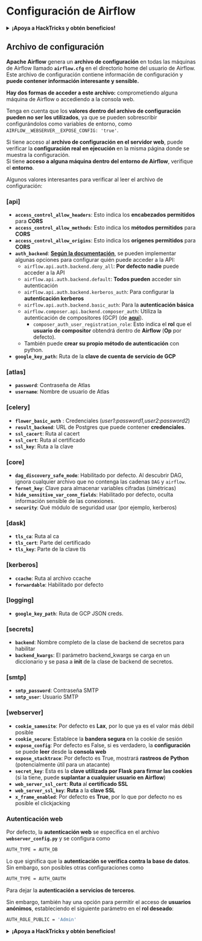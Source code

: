 # Configuración de Airflow

<details>

<summary><strong>¡Apoya a HackTricks y obtén beneficios!</strong></summary>

* Si quieres ver a tu **empresa anunciada en HackTricks** o si quieres acceder a la **última versión de PEASS o descargar HackTricks en PDF** ¡Consulta los [**PLANES DE SUSCRIPCIÓN**](https://github.com/sponsors/carlospolop)!
* Obtén el [**oficial PEASS & HackTricks swag**](https://peass.creator-spring.com)
* Descubre [**The PEASS Family**](https://opensea.io/collection/the-peass-family), nuestra colección de exclusivos [**NFTs**](https://opensea.io/collection/the-peass-family)
* **Únete al** 💬 [**grupo de Discord**](https://discord.gg/hRep4RUj7f) o al [**grupo de telegram**](https://t.me/peass) o **sígueme** en **Twitter** 🐦 [**@carlospolopm**](https://twitter.com/carlospolopm).
* **Comparte tus trucos de hacking enviando PR a los repositorios de GitHub de** [**HackTricks**](https://github.com/carlospolop/hacktricks) y [**HackTricks Cloud**](https://github.com/carlospolop/hacktricks-cloud).

</details>

## Archivo de configuración

**Apache Airflow** genera un **archivo de configuración** en todas las máquinas de Airflow llamado **`airflow.cfg`** en el directorio home del usuario de Airflow. Este archivo de configuración contiene información de configuración y **puede contener información interesante y sensible.**

**Hay dos formas de acceder a este archivo:** comprometiendo alguna máquina de Airflow o accediendo a la consola web.

Tenga en cuenta que los **valores dentro del archivo de configuración** **pueden no ser los utilizados**, ya que se pueden sobrescribir configurándolos como variables de entorno, como `AIRFLOW__WEBSERVER__EXPOSE_CONFIG: 'true'`.

Si tiene acceso al **archivo de configuración en el servidor web**, puede verificar la **configuración real en ejecución** en la misma página donde se muestra la configuración.\
Si tiene **acceso a alguna máquina dentro del entorno de Airflow**, verifique el **entorno**.

Algunos valores interesantes para verificar al leer el archivo de configuración:

### \[api]

* **`access_control_allow_headers`**: Esto indica los **encabezados permitidos** para **CORS**
* **`access_control_allow_methods`**: Esto indica los **métodos permitidos** para **CORS**
* **`access_control_allow_origins`**: Esto indica los **orígenes permitidos** para **CORS**
* **`auth_backend`**: [**Según la documentación**](https://airflow.apache.org/docs/apache-airflow/stable/security/api.html), se pueden implementar algunas opciones para configurar quién puede acceder a la API:
  * `airflow.api.auth.backend.deny_all`: **Por defecto nadie** puede acceder a la API
  * `airflow.api.auth.backend.default`: **Todos pueden** acceder sin autenticación
  * `airflow.api.auth.backend.kerberos_auth`: Para configurar la **autenticación kerberos**
  * `airflow.api.auth.backend.basic_auth`: Para la **autenticación básica**
  * `airflow.composer.api.backend.composer_auth`: Utiliza la autenticación de compositores (GCP) (de [**aquí**](https://cloud.google.com/composer/docs/access-airflow-api)).
    * `composer_auth_user_registration_role`: Esto indica el **rol** que el **usuario de compositor** obtendrá dentro de **Airflow** (**Op** por defecto).
  * También puede **crear su propio método de autenticación** con python.
* **`google_key_path`:** Ruta de la **clave de cuenta de servicio de GCP**

### **\[atlas]**

* **`password`**: Contraseña de Atlas
* **`username`**: Nombre de usuario de Atlas

### \[celery]

* **`flower_basic_auth`** : Credenciales (_user1:password1,user2:password2_)
* **`result_backend`**: URL de Postgres que puede contener **credenciales**.
* **`ssl_cacert`**: Ruta al cacert
* **`ssl_cert`**: Ruta al certificado
* **`ssl_key`**: Ruta a la clave

### \[core]

* **`dag_discovery_safe_mode`**: Habilitado por defecto. Al descubrir DAG, ignora cualquier archivo que no contenga las cadenas `DAG` y `airflow`.
* **`fernet_key`**: Clave para almacenar variables cifradas (simétricas)
* **`hide_sensitive_var_conn_fields`**: Habilitado por defecto, oculta información sensible de las conexiones.
* **`security`**: Qué módulo de seguridad usar (por ejemplo, kerberos)

### \[dask]

* **`tls_ca`**: Ruta al ca
* **`tls_cert`**: Parte del certificado
* **`tls_key`**: Parte de la clave tls

### \[kerberos]

* **`ccache`**: Ruta al archivo ccache
* **`forwardable`**: Habilitado por defecto

### \[logging]

* **`google_key_path`**: Ruta de GCP JSON creds.

### \[secrets]

* **`backend`**: Nombre completo de la clase de backend de secretos para habilitar
* **`backend_kwargs`**: El parámetro backend\_kwargs se carga en un diccionario y se pasa a **init** de la clase de backend de secretos.

### \[smtp]

* **`smtp_password`**: Contraseña SMTP
* **`smtp_user`**: Usuario SMTP

### \[webserver]

* **`cookie_samesite`**: Por defecto es **Lax**, por lo que ya es el valor más débil posible
* **`cookie_secure`**: Establece la **bandera segura** en la cookie de sesión
* **`expose_config`**: Por defecto es False, si es verdadero, la **configuración** se puede **leer** desde la **consola web**
* **`expose_stacktrace`**: Por defecto es True, mostrará **rastreos de Python** (potencialmente útil para un atacante)
* **`secret_key`**: Esta es la **clave utilizada por Flask para firmar las cookies** (si la tiene, puede **suplantar a cualquier usuario en Airflow**)
* **`web_server_ssl_cert`**: **Ruta** al **certificado SSL**
* **`web_server_ssl_key`**: **Ruta** a la **clave SSL**
* **`x_frame_enabled`**: Por defecto es **True**, por lo que por defecto no es posible el clickjacking

### Autenticación web

Por defecto, la **autenticación web** se especifica en el archivo **`webserver_config.py`** y se configura como

```bash
AUTH_TYPE = AUTH_DB
```

Lo que significa que la **autenticación se verifica contra la base de datos**. Sin embargo, son posibles otras configuraciones como

```bash
AUTH_TYPE = AUTH_OAUTH
```

Para dejar la **autenticación a servicios de terceros**.

Sin embargo, también hay una opción para permitir el acceso de **usuarios anónimos**, estableciendo el siguiente parámetro en el **rol deseado**:

```bash
AUTH_ROLE_PUBLIC = 'Admin'
```

<details>

<summary><strong>¡Apoya a HackTricks y obtén beneficios!</strong></summary>

* Si quieres ver a tu **empresa anunciada en HackTricks** o si quieres acceder a la **última versión de PEASS o descargar HackTricks en PDF** ¡Consulta los [**PLANES DE SUSCRIPCIÓN**](https://github.com/sponsors/carlospolop)!
* Obtén el [**oficial PEASS & HackTricks swag**](https://peass.creator-spring.com)
* Descubre [**The PEASS Family**](https://opensea.io/collection/the-peass-family), nuestra colección de exclusivos [**NFTs**](https://opensea.io/collection/the-peass-family)
* **Únete al** 💬 [**grupo de Discord**](https://discord.gg/hRep4RUj7f) o al [**grupo de telegram**](https://t.me/peass) o **sígueme** en **Twitter** 🐦 [**@carlospolopm**](https://twitter.com/carlospolopm).
* **Comparte tus trucos de hacking enviando PR a los repositorios de GitHub de** [**HackTricks**](https://github.com/carlospolop/hacktricks) y [**HackTricks Cloud**](https://github.com/carlospolop/hacktricks-cloud).

</details>